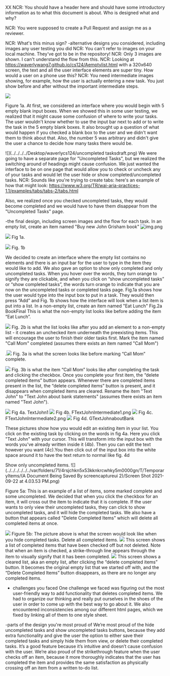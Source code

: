 XX NCR: You should have a header here and should have some introductory information as to what this document is about.  Who is designed what and why?

NCR: You were supposed to create a Pull Request and assign me as a reviewer.


NCR: What's this minus sign?
-alternative designs you considered, including images
any user testing you did
NCR: You can't refer to images on your local machine. They've got to be in the repository!
NCR: Only 3 images are shown. I can't understand the flow from this.
NCR: Looking at https://waverlywang7.github.io/cs124/Aemptylist.html with a 320x640 screen, the text and all the user interface elements are super tiny. How would a user on a phone use this?
NCR: You need intermediate images showing, for example, how the user is actually entering a new task. You just show before and after without the important intermediate steps.


![](../../../../Desktop/waverlycs124/Emptylistfirstdraft.png)

Figure 1a.
At first, we considered an interface where you would begin with 5 empty blank input boxes. When we showed this in some user testing, we realized that it might cause some confusion of where to write your tasks. The user wouldn't know whether to use the input bar next to add or to write the task in the 5 empty blank boxes. It also brought up a question of what would happen if you checked a blank box to the user and we didn't want them to think about that.
Also, the number 5 was arbitrary and didn't give the user a chance to decide how many tasks there would be.

![](../../../../Desktop/waverlycs124/uncompleted tasksdraft.png)
We were going to have a separate page for "Uncompleted Tasks", but we realized
the switching around of headings might cause confusion. We just wanted the interface to be on one page that would allow you to check or uncheck any of your tasks and would let the user hide or show completed/uncompleted tasks.
NCR: Sounds like you're trying to create tabs: here's an example of how that might look: https://www.w3.org/TR/wai-aria-practices-1.1/examples/tabs/tabs-2/tabs.html

Also, we realized once you checked uncompleted tasks, they would become completed and we would have to have them disappear from the "Uncompleted Tasks" page.


-the final design, including screen images and the flow for each task.
In an empty list, create an item named "Buy new John Grisham book"
![img.png](emptylist.png)



![](BookIntermediate.png)
Fig 1a.



![](../../../../Desktop/waverlycs124/Bookfinal.png)
Fig. 1b

We decided to create an interface where the empty list contains no elements and there is an input bar for the user to type in the item they would like to add. We also gave an option to show only completed
and only uncompleted tasks. When you hover over the words, they turn orange to signify they are clickable, and when you click on “show uncompleted tasks” or “show completed tasks”, the words turn orange to indicate that you are now on the uncompleted tasks or completed tasks page.
Fig.1a shows how the user would type into the input box to put in a task. They would then press “Add” and Fig. 1b  shows how the interface will look when a list item is put into a list.
In a non-empty list, create an item named "Eat Lunch"
Fig.2a BookFinal
This is what the non-empty list looks like before adding the item “Eat Lunch”.


![](../../../../Desktop/waverlycs124/CAfterlunch.png)
Fig. 2b is what the list looks like after you add an element to a non-empty list - it creates an unchecked item underneath the preexisting items.
This will encourage the user to finish their older tasks first.
Mark the item named "Call Mom" completed (assumes there exists an item named "Call Mom")

.![](../../../../Desktop/waverlycs124/Dcallmom.png)
Fig. 3a is what the screen looks like before marking “Call Mom” complete.

![](../../../../Desktop/waverlycs124/Ecalledmom.png)
Fig. 3b is what the item “Call Mom” looks like after completing the task and clicking the checkbox. Once you complete your first item, the “delete completed items” button appears. Whenever there are completed items present in the list, the “delete completed items” button is present, and it disappears when completed items are cleared.
Rename the item "Text John" to "Text John about bank statements" (assumes there exists an item named "Text John").

![](../../../../Desktop/waverlycs124/TextJohn1.png)
Fig 4a. TextJohn1
![](FTextJohnintermediate1.png)
Fig 4b. FTextJohnIntermediate1.png
![](FTextJohnIntermediate2.png)
Fig 4c. FTextJohnIntermediate2.png
![](../../../../Desktop/waverlycs124/GTextJohnaboutBank.png)
Fig 4d. GTextJohnaboutBank

These pictures show how you would edit an existing item in your list. You click on the existing task by clicking on the words in fig 4a. Here you click "Text John" with your cursor. This will transform into the input box with the words you've already written inside it (4b). Then you can edit the text however you want (4c).You then click out of the input box into the white space around it to have the text return to normal like fig. 4d

Show only uncompleted items.
![](../../../../../../var/folders/71/4rsjchkn5x53kknkrcwhky5m0000gn/T/TemporaryItems/(A Document Being Saved By screencaptureui 2)/Screen Shot 2021-09-22 at 4.03.53 PM.png)

Figure 5a: This is an example of a list of items, some marked complete and some uncompleted. We decided that when you click the checkbox for an item, it will cross out the item to indicate that it is complete. If the user wants to only view their uncompleted tasks, they can click to show uncompleted tasks, and it will hide the completed tasks.
We also have a button that appears called "Delete Completed Items" which will delete all completed items at once.


![](../../../../Desktop/waverlycs124/completed.png)
Figure 5b: The picture above is what the screen would look like when you hide completed tasks.
Delete all completed items.
![](../../../../Desktop/waverlycs124/IBeforeDelete.png)
This screen shows a list of completed items that have been checked off but not deleted. Note that when an item is checked, a strike-through line appears through the item to visually signify that it has been completed.
![](../../../../Desktop/waverlycs124/JAfterdelete.png)
This screen shows a cleared list, aka an empty list, after clicking the “delete completed items” button. It becomes the original empty list that we started off with, and the “Delete Completed Items” button disappears, as there are no longer any completed items.








- challenges you faced
  One challenge we faced was figuring out the most user-friendly way to add functionality that deletes completed items. We had to organize our thinking and really put ourselves in the shoes of the user in order to come up with the best way to go about it. We also encountered inconsistencies among our different html pages, which we fixed by linking all of them to one style sheet.

-parts of the design you're most proud of
We’re most proud of the hide uncompleted tasks and show uncompleted tasks buttons, because they add extra functionality and give the user the option to either save their completed tasks and simply hide them from view, or delete their completed tasks. It’s a good feature because it’s intuitive and doesn’t cause confusion with the user. We’re also proud of the strikethrough feature when the user checks off an item, because it more thoroughly indicates that the user has completed the item and provides the same satisfaction as physically crossing off an item from a written to-do list.
